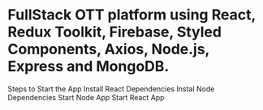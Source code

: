 # FullStack OTT platform using React, Redux Toolkit, Firebase, Styled Components, Axios, Node.js, Express and MongoDB.

Steps to Start the App
Install React Dependencies
Instal Node Dependencies
Start Node App
Start React App
